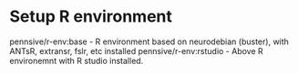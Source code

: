 # Setup R environment

pennsive/r-env:base
    - R environment based on neurodebian (buster), with ANTsR, extransr, fslr, etc installed
pennsive/r-env:rstudio
    - Above R environemnt with R studio installed. 
